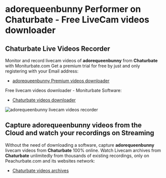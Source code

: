 # adorequeenbunny Performer on Chaturbate - Free LiveCam videos downloader

## Chaturbate Live Videos Recorder

Monitor and record livecam videos of **adorequeenbunny** from **Chaturbate** with Moniturbate.com
Get a premium trial for free by just and only registering with your Email address:
* [adorequeenbunny Premium videos downloader](https://moniturbate.com/request-demo-licence-key.html)

Free livecam videos downloader - Moniturbate Software:
* [Chaturbate videos downloader](https://moniturbate.com/moniturbate-download-software.html)

![adorequeenbunny livecam videos recorder](https://peachurnet.com/templates/moniturbate-software.png)


## Capture adorequeenbunny videos from the Cloud and watch your recordings on Streaming

Without the need of downloading a software, capture **adorequeenbunny** livecam videos from **Chaturbate** 100% online.
Watch Livecam archives from **Chaturbate** unlimitedly from thousands of existing recordings, only on Peachurbate.com and its websites network:
* [Chaturbate videos archives](https://peachurnet.com/)